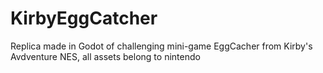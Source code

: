 # KirbyEggCatcher

Replica made in Godot of challenging mini-game EggCacher from Kirby's Avdventure NES, all assets belong to nintendo

